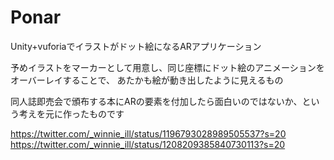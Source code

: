 # Ponar

Unity+vuforiaでイラストがドット絵になるARアプリケーション

予めイラストをマーカーとして用意し、同じ座標にドット絵のアニメーションをオーバーレイすることで、
あたかも絵が動き出したように見えるもの

同人誌即売会で頒布する本にARの要素を付加したら面白いのではないか、という考えを元に作ったものです

https://twitter.com/_winnie_ill/status/1196793028989505537?s=20
https://twitter.com/_winnie_ill/status/1208209385840730113?s=20

